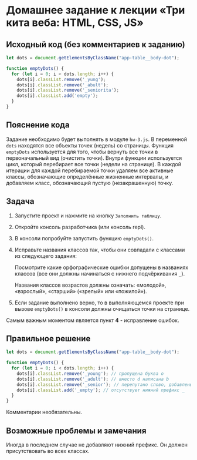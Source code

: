 # Домашнее задание к лекции «Три кита веба: HTML, CSS, JS»

## Исходный код (без комментариев к заданию)
```javascript
let dots = document.getElementsByClassName("app-table__body-dot"); 

function emptyDots() {
  for (let i = 0; i < dots.length; i++) {
    dots[i].classList.remove('_yung'); 
    dots[i].classList.remove('_abult');
    dots[i].classList.remove('_seniorita');
    dots[i].classList.add('empty');
  }
}
```

## Пояснение кода
Задание необходимо будет выполнять в модуле `hw-3.js`. 
В переменной `dots` находятся все объекты точек (недель) со страницы. Функция `emptyDots` используется для того, чтобы вернуть все точки в первоначальный вид (очистить точки). Внутри функции используется цикл, который перебирает все точки (недели на странице). В каждой итерации для каждой перебираемой точки удаляем все активные классы, обозначающие определённые жизненные интервалы, и добавляем класс, обозначающий пустую (незакрашенную) точку.

## Задача
1. Запустите проект и нажмите на кнопку `Заполнить таблицу`.
2. Откройте консоль разработчика (или консоль repl).
3. В консоли попробуйте запустить функцию `emptyDots()`.
4. Исправьте названия классов так, чтобы они совпадали с классами из следующего задания:

   Посмотрите какие орфографические ошибки допущены в названиях классов (все они должны начинаться с нижнего подчёркивания `_`).

   Названия классов возрастов должны означать: «молодой», «взрослый», «старший» («зрелый» или «пожилой»).

5. Если задание выполнено верно, то в выполняющемся проекте при вызове `emptyDots()` в консоли должны очищаться точки на странице. 

Самым важным моментом является пункт **4** - исправление ошибок.

## Правильное решение
```javascript
let dots = document.getElementsByClassName("app-table__body-dot"); 

function emptyDots() {
  for (let i = 0; i < dots.length; i++) {
    dots[i].classList.remove('_young'); // пропущена буква o
    dots[i].classList.remove('_adult'); // вместо d написана b
    dots[i].classList.remove('_senior'); // перепутано слово, добавлены лишние буквы
    dots[i].classList.add('_empty'); // отсутствует нижний префикс _
  }
}
```
Комментарии необязательны.

## Возможные проблемы и замечания
Иногда в последнем случае не добавляют нижний префикс. Он должен присутствовать во всех классах.
